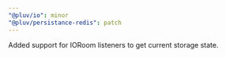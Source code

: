```yaml
---
"@pluv/io": minor
"@pluv/persistance-redis": patch
---
```


Added support for IORoom listeners to get current storage state.
